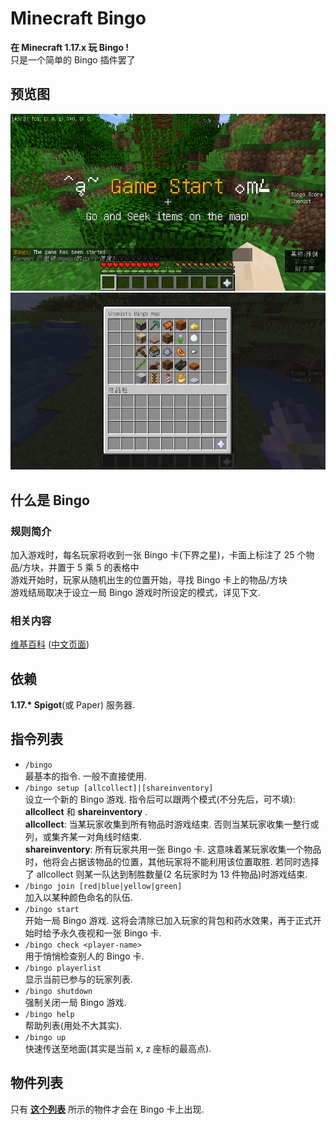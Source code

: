 # Minecraft Bingo

**在 Minecraft 1.17.x 玩 Bingo !**<br>
只是一个简单的 Bingo 插件罢了

## 预览图

![game_start](pic/game_start.png)
![bingo_map](pic/bingo_map.jpg)

## 什么是 Bingo

### 规则简介

加入游戏时，每名玩家将收到一张 Bingo 卡(下界之星)，卡面上标注了 25 个物品/方块，并置于 5 乘 5 的表格中<br>
游戏开始时，玩家从随机出生的位置开始，寻找 Bingo 卡上的物品/方块<br>
游戏结局取决于设立一局 Bingo 游戏时所设定的模式，详见下文.

### 相关内容

[维基百科](<https://en.wikipedia.org/wiki/Bingo_(American_version)>) ([中文页面](https://zh.wikipedia.org/wiki/%E7%BE%8E%E5%BC%8F%E8%B3%93%E6%9E%9C))

## 依赖

**1.17.\* Spigot**(或 Paper) 服务器.

## 指令列表

- `/bingo`<br>
  最基本的指令. 一般不直接使用.
- `/bingo setup [allcollect]|[shareinventory]`<br>
  设立一个新的 Bingo 游戏. 指令后可以跟两个模式(不分先后，可不填): **allcollect** 和 **shareinventory** .<br>
  **allcollect**: 当某玩家收集到所有物品时游戏结束. 否则当某玩家收集一整行或列，或集齐某一对角线时结束.<br>
  **shareinventory**: 所有玩家共用一张 Bingo 卡. 这意味着某玩家收集一个物品时，他将会占据该物品的位置，其他玩家将不能利用该位置取胜. 若同时选择了 allcollect 则某一队达到制胜数量(2 名玩家时为 13 件物品)时游戏结束.
- `/bingo join [red|blue|yellow|green]`<br>
  加入以某种颜色命名的队伍.
- `/bingo start`<br>
  开始一局 Bingo 游戏. 这将会清除已加入玩家的背包和药水效果，再于正式开始时给予永久夜视和一张 Bingo 卡.
- `/bingo check <player-name>`<br>
  用于悄悄检查别人的 Bingo 卡.
- `/bingo playerlist`<br>
  显示当前已参与的玩家列表.
- `/bingo shutdown`<br>
  强制关闭一局 Bingo 游戏.
- `/bingo help`<br>
  帮助列表(用处不大其实).
- `/bingo up`<br>
  快速传送至地面(其实是当前 x, z 座标的最高点).

## 物件列表

只有 [**这个列表**](src/main/resources/config.yml) 所示的物件才会在 Bingo 卡上出现.
